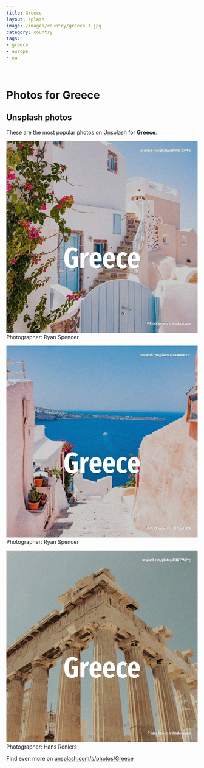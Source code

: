 ```yaml
---
title: Greece
layout: splash
image: /images/country/greece.1.jpg
category: country
tags:
- greece
- europe
- eu

---
```

# Photos for Greece
 
## Unsplash photos
These are the most popular photos on [Unsplash](https://unsplash.com) for **Greece**.
 
![Greece](/images/country/greece.1.jpg)
Photographer:  Ryan Spencer
 
![Greece](/images/country/greece.2.jpg)
Photographer:  Ryan Spencer
 
![Greece](/images/country/greece.3.jpg)
Photographer:  Hans Reniers
 
Find even more on [unsplash.com/s/photos/Greece](https://unsplash.com/s/photos/Greece)
 

